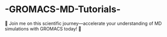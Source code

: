 # -GROMACS-MD-Tutorials-
🚀 Join me on this scientific journey—accelerate your understanding of MD simulations with GROMACS today! 🌟

